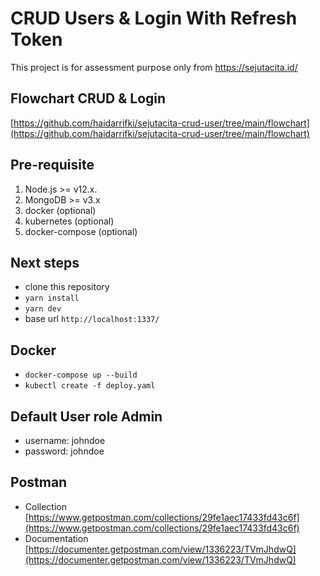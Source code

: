 # CRUD Users & Login With Refresh Token

This project is for assessment purpose only from https://sejutacita.id/

## Flowchart CRUD & Login
[https://github.com/haidarrifki/sejutacita-crud-user/tree/main/flowchart](https://github.com/haidarrifki/sejutacita-crud-user/tree/main/flowchart)

## Pre-requisite
1. Node.js >= v12.x.
2. MongoDB >= v3.x
3. docker (optional)
4. kubernetes (optional)
5. docker-compose (optional)

## Next steps
- clone this repository
- ```yarn install```
- ```yarn dev```
- base url `http://localhost:1337/`

## Docker
- ```docker-compose up --build```
- ```kubectl create -f deploy.yaml```

## Default User role Admin
- username: johndoe
- password: johndoe

## Postman
- Collection
[https://www.getpostman.com/collections/29fe1aec17433fd43c6f](https://www.getpostman.com/collections/29fe1aec17433fd43c6f)
- Documentation
[https://documenter.getpostman.com/view/1336223/TVmJhdwQ](https://documenter.getpostman.com/view/1336223/TVmJhdwQ)